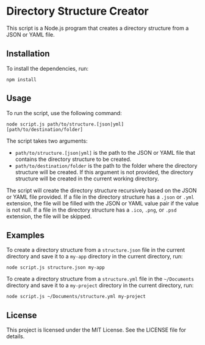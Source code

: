 # Directory Structure Creator

This script is a Node.js program that creates a directory structure from a JSON or YAML file.

## Installation

To install the dependencies, run:

```
npm install
```

## Usage

To run the script, use the following command:

```
node script.js path/to/structure.[json|yml] [path/to/destination/folder]
```

The script takes two arguments:

- `path/to/structure.[json|yml]` is the path to the JSON or YAML file that contains the directory structure to be created.
- `path/to/destination/folder` is the path to the folder where the directory structure will be created. If this argument is not provided, the directory structure will be created in the current working directory.

The script will create the directory structure recursively based on the JSON or YAML file provided. If a file in the directory structure has a `.json` or `.yml` extension, the file will be filled with the JSON or YAML value pair if the value is not null. If a file in the directory structure has a `.ico`, `.png`, or `.psd` extension, the file will be skipped.

## Examples

To create a directory structure from a `structure.json` file in the current directory and save it to a `my-app` directory in the current directory, run:
```
node script.js structure.json my-app
```


To create a directory structure from a `structure.yml` file in the `~/Documents` directory and save it to a `my-project` directory in the current directory, run:

```
node script.js ~/Documents/structure.yml my-project
```


## License

This project is licensed under the MIT License. See the LICENSE file for details.

